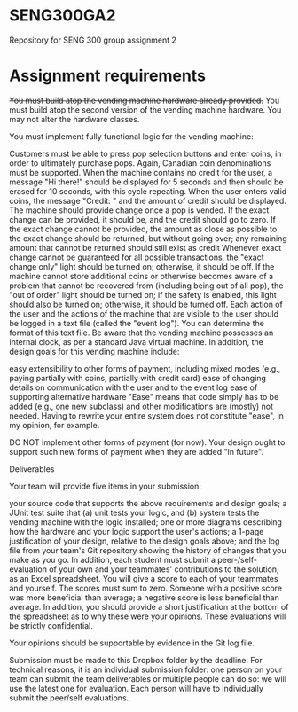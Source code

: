 # SENG300GA2
Repository for SENG 300 group assignment 2
# Assignment requirements
~~You must build atop the vending machine hardware already provided.~~  You must build atop the second version of the vending machine hardware. You may not alter the hardware classes.

You must implement fully functional logic for the vending machine:

Customers must be able to press pop selection buttons and enter coins, in order to ultimately purchase pops.
Again, Canadian coin denominations must be supported.
When the machine contains no credit for the user, a message "Hi there!" should be displayed for 5 seconds and then should be erased for 10 seconds, with this cycle repeating.
When the user enters valid coins, the message "Credit: " and the amount of credit should be displayed.
The machine should provide change once a pop is vended.  If the exact change can be provided, it should be, and the credit should go to zero.  If the exact change cannot be provided, the amount as close as possible to the exact change should be returned, but without going over; any remaining amount that cannot be returned should still exist as credit
Whenever exact change cannot be guaranteed for all possible transactions, the "exact change only" light should be turned on; otherwise, it should be off.
If the machine cannot store additional coins or otherwise becomes aware of a problem that cannot be recovered from (including being out of all pop), the "out of order" light should be turned on; if the safety is enabled, this light should also be turned on; otherwise, it should be turned off.
Each action of the user and the actions of the machine that are visible to the user should be logged in a text file (called the "event log").  You can determine the format of this text file.  Be aware that the vending machine possesses an internal clock, as per a standard Java virtual machine.
In addition, the design goals for this vending machine include:

easy extensibility to other forms of payment, including mixed modes (e.g., paying partially with coins, partially with credit card)
ease of changing details on communication with the user and to the event log
ease of supporting alternative hardware
"Ease" means that code simply has to be added (e.g., one new subclass) and other modifications are (mostly) not needed.  Having to rewrite your entire system does not constitute "ease", in my opinion, for example. 

DO NOT implement other forms of payment (for now).  Your design ought to support such new forms of payment when they are added "in future".

Deliverables

Your team will provide five items in your submission:

your source code that supports the above requirements and design goals;
a JUnit test suite that (a) unit tests your logic, and (b) system tests the vending machine with the logic installed;
one or more diagrams describing how the hardware and your logic support the user's actions;
a 1-page justification of your design, relative to the design goals above; and
the log file from your team's Git repository showing the history of changes that you make as you go.
In addition, each student must submit a peer-/self-evaluation of your own and your teammates' contributions to the solution, as an Excel spreadsheet.  You will give a score to each of your teammates and yourself.  The scores must sum to zero.  Someone with a positive score was more beneficial than average; a negative score is less beneficial than average.  In addition, you should provide a short justification at the bottom of the spreadsheet as to why these were your opinions.   These evaluations will be strictly confidential.

Your opinions should be supportable by evidence in the Git log file.

Submission must be made to this Dropbox folder by the deadline.  For technical reasons, it is an individual submission folder: one person on your team can submit the team deliverables or multiple people can do so: we will use the latest one for evaluation.  Each person will have to individually submit the peer/self evaluations.
